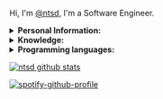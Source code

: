 Hi, I'm [@ntsd](https://github.com/ntsd), I'm a Software Engineer.

<details>
<summary>
  <b>Personal Information:</b>
</summary>

**Name:**  Jirawat Boonkumnerd

**Birthdate:** 1 April 1996

**Location:** Bangkok, Thailand.

**Languages:**

- Thai (Native)

- English (Intermediate)

**Website:** <https://ntsd.me>

**Linkedin:** <https://www.linkedin.com/in/ntsd>

</details>

<details>
<summary>
  <b>Knowledge:</b>
</summary>

- Front-end Development (Web, Mobile)

- Back-end Development (API, Database, Security)

- Infrastructure and Cloud Service

- Algorithms and Data Structures

- Image Processing, Machine Learning, Deep Learning

- Software development process

</details>

<details>
<summary>
  <b>Programming languages:</b>
</summary>
  
- **Advanced:** Python, JavaScript/Typescript, Java

- **Intermediate:** Bash/Shell, C#, C++

</details>

[![ntsd github stats](https://github-readme-stats.vercel.app/api?username=ntsd&show_icons=true&theme=blue-green)](https://github.com/anuraghazra/github-readme-stats)

[![spotify-github-profile](https://spotify-github-profile.vercel.app/api/view?uid=21upe2xfqu73mfjaknb3ci4iq&cover_image=false)](https://github.com/kittinan/spotify-github-profile)
